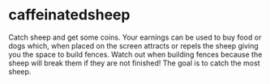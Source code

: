 # caffeinatedsheep
Catch sheep and get some coins. Your earnings can be used to buy food or dogs which, when placed on the screen attracts or repels the sheep giving you the space to build fences. Watch out when building fences because the sheep will break them if they are not finished! The goal is to catch the most sheep.
